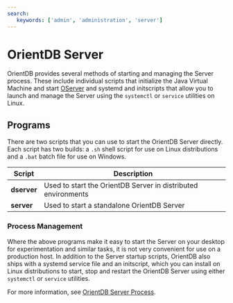 ```yaml
---
search:
   keywords: ['admin', 'administration', 'server']
---
```


# OrientDB Server 

OrientDB provides several methods of starting and managing the Server process.  These include individual scripts that initialize the Java Virtual Machine and start [OServer](../java/ref/OServer.md) and systemd and initscripts that allow you to launch and manage the Server using the `systemctl` or `service` utilities on Linux.

## Programs

There are two scripts that you can use to start the OrientDB Server directly.  Each script has two builds: a `.sh` shell script for use on Linux distributions and a `.bat` batch file for use on Windows.

| Script | Description |
|---|---|
| **dserver** | Used to start the OrientDB Server in distributed environments |
| **server** | Used to start a standalone OrientDB Server |

### Process Management

Where the above programs make it easy to start the Server on your desktop for experimentation and similar tasks, it is not very convenient for use on a production host.  In addition to the Server startup scripts, OrientDB also ships with a systemd service file and an initscript, which you can install on Linux distributions to start, stop and restart the OrientDB Server using either `systemctl` or `service` utilities.

For more information, see [OrientDB Server Process](orientdb.md).


